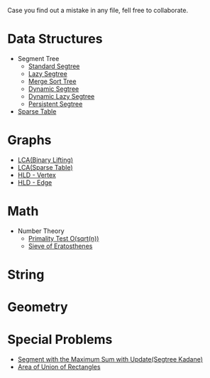 Case you find out a mistake in any file, fell free to collaborate.

# Data Structures

- Segment Tree
   - [Standard Segtree](https://github.com/PauloRobertoPC/Library/blob/master/Data%20Structures/Segtree.cpp)
   - [Lazy Segtree](https://github.com/PauloRobertoPC/Library/blob/master/Data%20Structures/SegtreeLazy.cpp)
   - [Merge Sort Tree](https://github.com/PauloRobertoPC/Library/blob/master/Data%20Structures/MergeSortTree.cpp)
   - [Dynamic Segtree](https://github.com/PauloRobertoPC/Library/blob/master/Data%20Structures/DynamicSeg.cpp)
   - [Dynamic Lazy Segtree](https://github.com/PauloRobertoPC/Library/blob/master/Data%20Structures/DynamicLazySeg.cpp)
   - [Persistent Segtree](https://github.com/PauloRobertoPC/Library/blob/master/Data%20Structures/PersistentSegtree.cpp)
- [Sparse Table](https://github.com/PauloRobertoPC/Library/blob/master/Data%20Structures/SparseRMQ.cpp)

# Graphs

- [LCA(Binary Lifting)](https://github.com/PauloRobertoPC/Library/blob/master/Graph/LCABinaryLift.cpp)
- [LCA(Sparse Table)](https://github.com/PauloRobertoPC/Library/blob/master/Graph/LCASparseTable.cpp)
- [HLD - Vertex](https://github.com/PauloRobertoPC/Library/blob/master/Graph/hld_vertex.cpp)
- [HLD - Edge](https://github.com/PauloRobertoPC/Library/blob/master/Graph/hld_edge.cpp)

# Math

- Number Theory
   - [Primality Test O(sqrt(n))](https://github.com/PauloRobertoPC/Library/blob/master/Math/isPrime.cpp)
   - [Sieve of Eratosthenes](https://github.com/PauloRobertoPC/Library/blob/master/Math/sieve.cpp)

# String

# Geometry

# Special Problems

- [Segment with the Maximum Sum with Update(Segtree Kadane)](https://github.com/PauloRobertoPC/Library/blob/master/Special%20Problems/SegKadane.cpp)
- [Area of Union of Rectangles](https://github.com/PauloRobertoPC/Library/blob/master/Special%20Problems/RectangleUnion.cpp)

